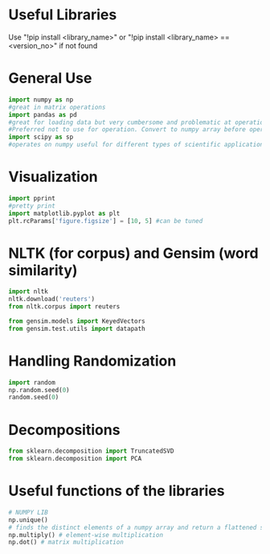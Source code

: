 # Useful Libraries
Use "!pip install <library_name>" or "!pip install <library_name> == <version_no>" if not found

# General Use
```python
import numpy as np 
#great in matrix operations
import pandas as pd 
#great for loading data but very cumbersome and problematic at operations. 
#Preferred not to use for operation. Convert to numpy array before operations.
import scipy as sp
#operates on numpy useful for different types of scientific applications.
```


# Visualization

```python
import pprint
#pretty print
import matplotlib.pyplot as plt
plt.rcParams['figure.figsize'] = [10, 5] #can be tuned
```

# NLTK (for corpus) and Gensim (word similarity)

```python
import nltk
nltk.download('reuters')
from nltk.corpus import reuters
```

```python
from gensim.models import KeyedVectors
from gensim.test.utils import datapath
```

# Handling Randomization

```python
import random
np.random.seed(0)
random.seed(0)
```

# Decompositions

```python
from sklearn.decomposition import TruncatedSVD
from sklearn.decomposition import PCA
```
 
# Useful functions of the libraries
```python
# NUMPY LIB
np.unique() 
# finds the distinct elements of a numpy array and return a flattened sorted list by default (additionally we can get the frequency counts also)
np.multiply() # element-wise multiplication
np.dot() # matrix multiplication
```  